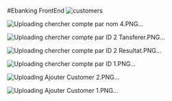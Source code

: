 #Ebanking FrontEnd
![customers](https://github.com/AdhamFatine/ebank-frontend/assets/107023167/137c5489-fbed-4b88-ae0d-fd39eef2bffe)

![Uploading chercher compte par nom 4.PNG…]()

![Uploading chercher compte par ID 2 Tansferer.PNG…]()

![Uploading chercher compte par ID 2 Resultat.PNG…]()

![Uploading chercher compte par ID 1.PNG…]()


![Uploading Ajouter Customer 2.PNG…]()

![Uploading Ajouter Customer 1.PNG…]()
